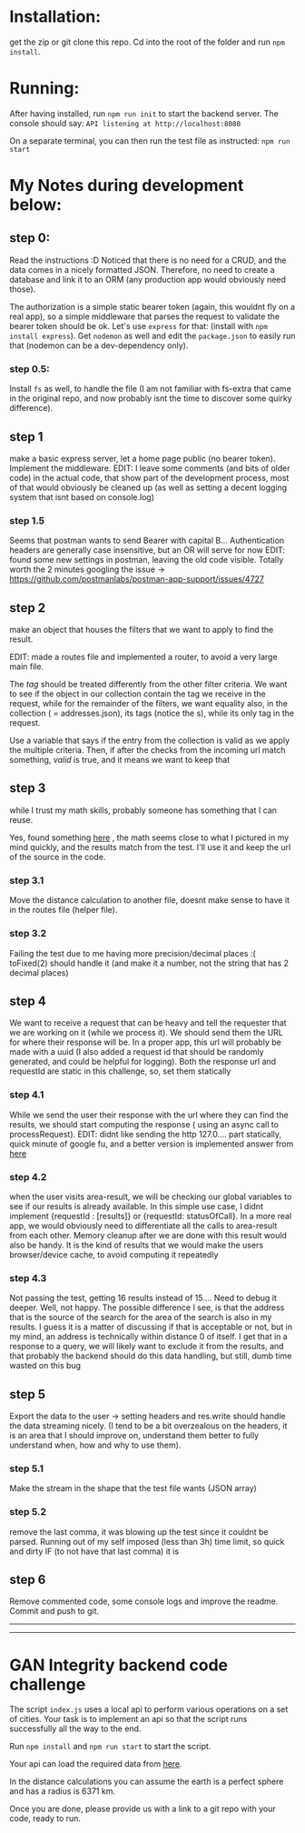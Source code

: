 # Installation:

get the zip or git clone this repo. Cd into the root of the folder and run `npm install`.

# Running:

After having installed, run  `npm run init` to start the backend server.
The console should say: `API listening at http://localhost:8080`

On a separate terminal, you can then run the test file as instructed: `npm run start`



# My Notes during development below:

## step 0:
Read the instructions :D 
Noticed that there is no need for a CRUD, and the data comes in a nicely formatted JSON. Therefore, no need to create a database and link it to an ORM (any production app would obviously need those).

The authorization is a simple static bearer token (again, this wouldnt fly on a real app), so a simple middleware that parses the request to validate the bearer token should be ok. Let's use `express` for that: (install with `npm install express`).
Get `nodemon` as well and edit the `package.json` to easily run that (nodemon can be a dev-dependency only).

### step 0.5:
Install `fs` as well, to handle the file (I am not familiar with fs-extra that came in the original repo, and now
probably isnt the time to discover some quirky difference).


## step 1
make a basic express server, let a home page public (no bearer token). Implement the middleware.
EDIT: I leave some comments (and bits of older code) in the actual code, that show part of the development process, most of that would obviously be cleaned up (as well as setting a decent logging system that isnt based on console.log)

### step 1.5
Seems that postman wants to send Bearer with capital B... Authentication headers are generally case insensitive, but an OR will serve for now
EDIT: found some new settings in postman, leaving the old code visible. Totally worth the 2 minutes googling the issue -> https://github.com/postmanlabs/postman-app-support/issues/4727

## step 2
make an object that houses the filters that we want to apply to find the result. 

EDIT: made a routes file and implemented a router, to avoid a very large main file.

The *tag* should be treated differently from the other filter criteria. We want to see if the object in our collection contain the tag we receive in the request, while for the remainder of the filters, we want equality also, in the collection ( = addresses.json), its tags (notice the s), while its only tag in the request.

Use a variable that says if the entry from the collection is valid as we apply the multiple criteria. Then, if after the checks from the incoming url match something, *valid* is true, and it means we want to keep that

## step 3
while I trust my math skills, probably someone has something that I can reuse.

Yes, found something [here](https://www.movable-type.co.uk/scripts/latlong.html) , the math seems close to what I pictured in my mind quickly, and the results match from the test. I'll use it and keep the url of the source in the code.

### step 3.1
Move the distance calculation to another file, doesnt make sense to have it in the routes file (helper file).

### step 3.2
Failing the test due to me having more precision/decimal places :(  toFixed(2) should handle it (and make it a number, not the string that has 2 decimal places)

## step 4 
We want to receive a request that can be heavy and tell the requester that we are working on it (while we process it). We should send them the URL for where their response will be. In a proper app, this url will probably be made with a uuid (I also added a request id that should be randomly generated, and could be helpful for logging).
Both the response url and requestId are static in this challenge, so, set them statically

### step 4.1
While we send the user their response with the url where they can find the results, we should start computing the response ( using an async call to processRequest).
EDIT: didnt like sending the http 127.0.... part statically, quick minute of google fu, and a better version is implemented  answer from [here](https://stackoverflow.com/questions/10183291/how-to-get-the-full-url-in-express)

### step 4.2
when the user visits area-result, we will be checking our global variables to see if our results is already available. In this simple use case, I didnt implement {requestId : [results]} or {requestId: statusOfCall}.
In a more real app, we would obviously need to differentiate all the calls to area-result from each other.
Memory cleanup after we are done with this result would also be handy. It is the kind of results that we would make the users browser/device cache, to avoid computing it repeatedly

### step 4.3
Not passing the test, getting 16 results instead of 15.... Need to debug it deeper.
Well, not happy. The possible difference I see, is that the address that is the source of the search for the area of the search is also in my results. I guess it is a matter of discussing if that is acceptable or not, but in my mind, an address is technically within distance 0 of itself. I get that in a response to a query, we will likely want to exclude it from the results, and that probably the backend should do this data handling, but still, dumb time wasted on this bug

## step 5
Export the data to the user -> setting headers and res.write should handle the data streaming nicely.
(I tend to be a bit overzealous on the headers, it is an area that I should improve on, understand them better to fully understand when, how and why to use them).

### step 5.1
Make the stream in the shape that the test file wants (JSON array)

### step 5.2
remove the last comma, it was blowing up the test since it couldnt be parsed. Running out of my self imposed (less than 3h) time limit, so quick and dirty IF (to not have that last comma) it is

## step 6
Remove commented code, some console logs and improve the readme. Commit and push to git.

---
---

# GAN Integrity backend code challenge

The script `index.js` uses a local api to perform various operations on a set of cities. Your task is to implement an api so that the script runs successfully all the way to the end.

Run `npm install` and `npm run start` to start the script.

Your api can load the required data from [here](addresses.json).

In the distance calculations you can assume the earth is a perfect sphere and has a radius is 6371 km.

Once you are done, please provide us with a link to a git repo with your code, ready to run.
